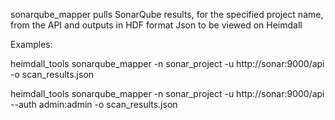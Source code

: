   sonarqube_mapper pulls SonarQube results, for the specified project name, from the API and outputs in HDF format Json to be viewed on Heimdall

Examples:

  heimdall_tools sonarqube_mapper -n sonar_project -u http://sonar:9000/api -o scan_results.json
  
  heimdall_tools sonarqube_mapper -n sonar_project -u http://sonar:9000/api --auth admin:admin -o scan_results.json

